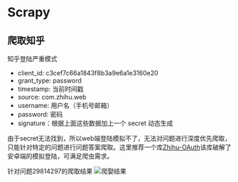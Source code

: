 # Scrapy
## 爬取知乎
知乎登陆严重模式
- client_id: c3cef7c66a1843f8b3a9e6a1e3160e20
- grant_type: password
- timestamp: 当前时间戳
- source: com.zhihu.web
- username: 用户名（手机号邮箱）
- password: 密码
- signature：根据上面这些数据加上一个 secret 动态生成 

由于secret无法找到，所以web端登陆模拟不了，无法对问题进行深度优先爬取，只能针对特定的问题进行问题答案爬取。这里推荐一个库[Zhihu-OAuth](https://github.com/7sDream/zhihu-oauth)该库破解了安卓端的模拟登陆，可满足爬虫需求。

针对问题29814297的爬取结果
![爬娶结果](http://ows764enq.bkt.clouddn.com/zhihu29814297.png)